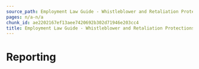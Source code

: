```yaml
---
source_path: Employment Law Guide - Whistleblower and Retaliation Protections.md
pages: n/a-n/a
chunk_id: ae2202167ef13aee7420692b302d71946e203cc4
title: Employment Law Guide - Whistleblower and Retaliation Protections
---
```

# Reporting
